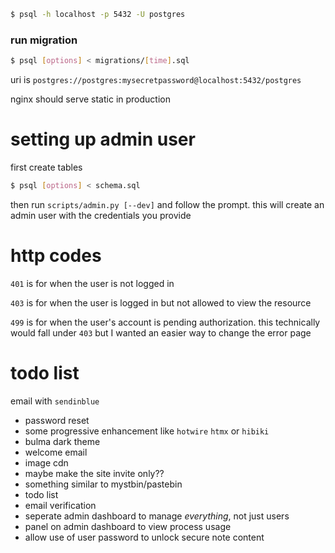 ```bash
$ psql -h localhost -p 5432 -U postgres
```
### run migration
```bash
$ psql [options] < migrations/[time].sql
```

uri is `postgres://postgres:mysecretpassword@localhost:5432/postgres`

nginx should serve static in production

# setting up admin user
first create tables
```bash
$ psql [options] < schema.sql
```

then run `scripts/admin.py [--dev]` and follow the prompt. this will create an admin user with the credentials you provide

# http codes
`401` is for when the user is not logged in

`403` is for when the user is logged in but not allowed to view the resource

`499` is for when the user's account is pending authorization. this technically would fall under `403` but I wanted an easier way to change the error page

# todo list
email with `sendinblue`
- password reset
- some progressive enhancement like `hotwire` `htmx` or `hibiki`
- bulma dark theme
- welcome email
- image cdn
- maybe make the site invite only??
- something similar to mystbin/pastebin
- todo list
- email verification
- seperate admin dashboard to manage *everything*, not just users
- panel on admin dashboard to view process usage
- allow use of user password to unlock secure note content